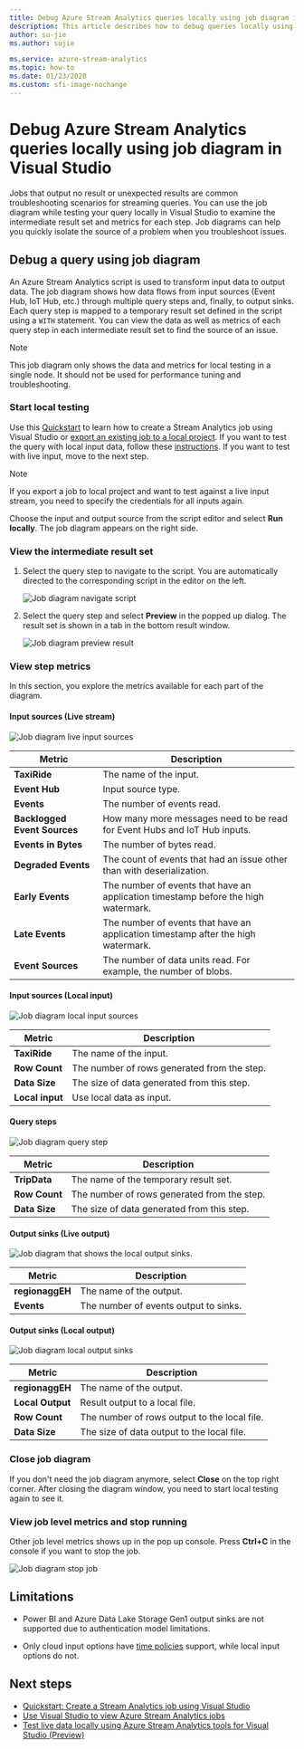 ```yaml
---
title: Debug Azure Stream Analytics queries locally using job diagram in Visual Studio
description: This article describes how to debug queries locally using job diagram in Azure Stream Analytics Tools for Visual Studio.
author: su-jie
ms.author: sujie

ms.service: azure-stream-analytics
ms.topic: how-to
ms.date: 01/23/2020
ms.custom: sfi-image-nochange
---
```


# Debug Azure Stream Analytics queries locally using job diagram in Visual Studio

Jobs that output no result or unexpected results are common troubleshooting scenarios for streaming queries. You can use the job diagram while testing your query locally in Visual Studio to examine the intermediate result set and metrics for each step. Job diagrams can help you quickly isolate the source of a problem when you troubleshoot issues.

## Debug a query using job diagram

An Azure Stream Analytics script is used to transform input data to output data. The job diagram shows how data flows from input sources (Event Hub, IoT Hub, etc.) through multiple query steps and, finally, to output sinks. Each query step is mapped to a temporary result set defined in the script using a `WITH` statement. You can view the data as well as metrics of each query step in each intermediate result set to find the source of an issue.

> [!NOTE]
> This job diagram only shows the data and metrics for local testing in a single node. It should not be used for performance tuning and troubleshooting.

### Start local testing

Use this [Quickstart](stream-analytics-quick-create-vs.md) to learn how to create a Stream Analytics job using Visual Studio or [export an existing job to a local project](stream-analytics-vs-tools.md#export-jobs-to-a-project). If you want to test the query with local input data, follow these [instructions](stream-analytics-live-data-local-testing.md). If you want to test with live input, move to the next step.

> [!NOTE]
> If you export a job to local project and want to test against a live input stream, you need to specify the credentials for all inputs again.  

Choose the input and output source from the script editor and select **Run locally**. The job diagram appears on the right side.

### View the intermediate result set  

1. Select the query step to navigate to the script. You are automatically directed to the corresponding script in the editor on the left.

   ![Job diagram navigate script](./media/debug-locally-using-job-diagram/navigate-script.png)

2. Select the query step and select **Preview** in the popped up dialog. The result set is shown in a tab in the bottom result window.

   ![Job diagram preview result](./media/debug-locally-using-job-diagram/preview-result.png)

### View step metrics

In this section, you explore the metrics available for each part of the diagram.

#### Input sources (Live stream)

![Job diagram live input sources](./media/debug-locally-using-job-diagram/live-input.png)

|Metric|Description|
|-|-|
|**TaxiRide**| The name of the input.|
|**Event Hub** | Input source type.|
|**Events**|The number of events read.|
|**Backlogged Event Sources**|How many more messages need to be read for Event Hubs and IoT Hub inputs.|
|**Events in Bytes**|The number of bytes read.|
| **Degraded Events**|The count of events that had an issue other than with deserialization.|
|**Early Events**| The number of events that have an application timestamp before the high watermark.|
|**Late Events**| The number of events that have an application timestamp after the high watermark.|
|**Event Sources**| The number of data units read. For example, the number of blobs.|

#### Input sources (Local input)

![Job diagram local input sources](./media/debug-locally-using-job-diagram/local-input.png)

|Metric|Description|
|-|-|
|**TaxiRide**| The name of the input.|
|**Row Count**| The number of rows generated from the step.|
|**Data Size**| The size of data generated from this step.|
|**Local input**| Use local data as input.|

#### Query steps

![Job diagram query step](./media/debug-locally-using-job-diagram/query-step.png)

|Metric|Description|
|-|-|
|**TripData**|The name of the temporary result set.|
|**Row Count**| The number of rows generated from the step.|
|**Data Size**| The size of data generated from this step.|
  
#### Output sinks (Live output)

![Job diagram that shows the local output sinks.](./media/debug-locally-using-job-diagram/live-output.png)

|Metric|Description|
|-|-|
|**regionaggEH**|The name of the output.|
|**Events**|The number of events output to sinks.|

#### Output sinks (Local output)

![Job diagram local output sinks](./media/debug-locally-using-job-diagram/local-output.png)

|Metric|Description|
|-|-|
|**regionaggEH**|The name of the output.|
|**Local Output**| Result output to a local file.|
|**Row Count**| The number of rows output to the local file.|
|**Data Size**| The size of data output to the local file.|

### Close job diagram

If you don't need the job diagram anymore, select **Close** on the top right corner. After closing the diagram window, you need to start local testing again to see it.

### View job level metrics and stop running

Other job level metrics shows up in the pop up console. Press **Ctrl+C** in the console if you want to stop the job.

![Job diagram stop job](./media/debug-locally-using-job-diagram/stop-job.png)

## Limitations

* Power BI and Azure Data Lake Storage Gen1 output sinks are not supported due to authentication model limitations.

* Only cloud input options have [time policies](./stream-analytics-time-handling.md) support, while local input options do not.

## Next steps

* [Quickstart: Create a Stream Analytics job using Visual Studio](stream-analytics-quick-create-vs.md)
* [Use Visual Studio to view Azure Stream Analytics jobs](stream-analytics-vs-tools.md)
* [Test live data locally using Azure Stream Analytics tools for Visual Studio (Preview)](stream-analytics-live-data-local-testing.md)